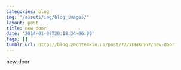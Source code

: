 ```yaml
---
categories: blog
img: "/assets/img/blog_images/" 
layout: post
title: new door
date: '2014-01-08T20:18:34-06:00'
tags: []
tumblr_url: http://blog.zachtemkin.us/post/72716602567/new-door
---
```

new door
